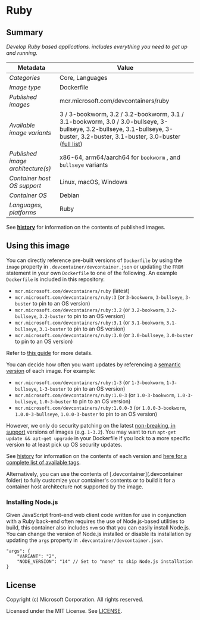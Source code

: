 # Ruby

## Summary

*Develop Ruby based applications. includes everything you need to get up and running.*

| Metadata | Value |  
|----------|-------|
| *Categories* | Core, Languages |
| *Image type* | Dockerfile |
| *Published images* | mcr.microsoft.com/devcontainers/ruby |
| *Available image variants* | 3 / 3-bookworm, 3.2 / 3.2-bookworm, 3.1 / 3.1-bookworm, 3.0 / 3.0-bullseye, 3-bullseye, 3.2-bullseye, 3.1-bullseye, 3-buster, 3.2-buster, 3.1-buster, 3.0-buster ([full list](https://mcr.microsoft.com/v2/devcontainers/ruby/tags/list)) |
| *Published image architecture(s)* | x86-64, arm64/aarch64 for `bookworm` , and `bullseye` variants |
| *Container host OS support* | Linux, macOS, Windows |
| *Container OS* | Debian |
| *Languages, platforms* | Ruby |

See **[history](history)** for information on the contents of published images.

## Using this image

You can directly reference pre-built versions of `Dockerfile` by using the `image` property in `.devcontainer/devcontainer.json` or updating the `FROM` statement in your own  `Dockerfile` to one of the following. An example `Dockerfile` is included in this repository.

- `mcr.microsoft.com/devcontainers/ruby`     (latest)
- `mcr.microsoft.com/devcontainers/ruby:3`   (or `3-bookworm`, `3-bullseye`, `3-buster` to pin to an OS version)
- `mcr.microsoft.com/devcontainers/ruby:3.2` (or `3.2-bookworm`, `3.2-bullseye`, `3.2-buster` to pin to an OS version)
- `mcr.microsoft.com/devcontainers/ruby:3.1` (or `3.1-bookworm`, `3.1-bullseye`, `3.1-buster` to pin to an OS version)
- `mcr.microsoft.com/devcontainers/ruby:3.0` (or `3.0-bullseye`, `3.0-buster` to pin to an OS version)

Refer to [this guide](https://containers.dev/guide/dockerfile) for more details.

You can decide how often you want updates by referencing a [semantic version](https://semver.org/) of each image. For example:

- `mcr.microsoft.com/devcontainers/ruby:1-3`     (or `1-3-bookworm`, `1-3-bullseye`, `1-3-buster` to pin to an OS version)
- `mcr.microsoft.com/devcontainers/ruby:1.0-3`   (or `1.0-3-bookworm`, `1.0-3-bullseye`, `1.0-3-buster` to pin to an OS version)
- `mcr.microsoft.com/devcontainers/ruby:1.0.0-3` (or `1.0.0-3-bookworm`, `1.0.0-3-bullseye`, `1.0.0-3-buster` to pin to an OS version)

However, we only do security patching on the latest [non-breaking, in support](https://github.com/devcontainers/images/issues/90) versions of images (e.g. `1-3.2`). You may want to run `apt-get update && apt-get upgrade` in your Dockerfile if you lock to a more specific version to at least pick up OS security updates.

See [history](history) for information on the contents of each version and [here for a complete list of available tags](https://mcr.microsoft.com/v2/devcontainers/ruby/tags/list).

Alternatively, you can use the contents of [.devcontainer](.devcontainer folder) to fully customize your container's contents or to build it for a container host architecture not supported by the image.

### Installing Node.js

Given JavaScript front-end web client code written for use in conjunction with a Ruby back-end often requires the use of Node.js-based utilities to build, this container also includes `nvm` so that you can easily install Node.js. You can change the version of Node.js installed or disable its installation by updating the `args` property in `.devcontainer/devcontainer.json`.

```jsonc
"args": {
    "VARIANT": "2",
    "NODE_VERSION": "14" // Set to "none" to skip Node.js installation
}
```

## License

Copyright (c) Microsoft Corporation. All rights reserved.

Licensed under the MIT License. See [LICENSE](https://github.com/devcontainers/images/blob/main/LICENSE).
